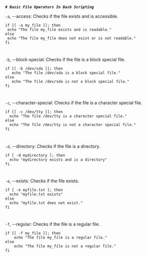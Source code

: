 **_`# Basic File Operators In Bash Scripting`_**

`-a`, --access: Checks if the file exists and is accessible.

    if [[ -a my_file ]]; then
     echo "The file my_file exists and is readable."
    else
     echo "The file my_file does not exist or is not readable."
    fi

#

`-b`, --block-special: Checks if the file is a block special file.

    if [[ -b /dev/sda ]]; then
       echo "The file /dev/sda is a block special file."
    else
       echo "The file /dev/sda is not a block special file."
    fi

#

`-c`, --character-special: Checks if the file is a character special file.

    if [[ -c /dev/tty ]]; then
      echo "The file /dev/tty is a character special file."
    else
      echo "The file /dev/tty is not a character special file."
    fi

#

`-d`, --directory: Checks if the file is a directory.

    if [ -d mydirectory ]; then
      echo "mydirectory exists and is a directory"
    fi

#

`-e`, --exists: Checks if the file exists.

    if [ -e myfile.txt ]; then
      echo "myfile.txt exists"
    else
      echo "myfile.txt does not exist."
    fi

#

`-f`, --regular: Checks if the file is a regular file.

    if [[ -f my_file ]]; then
        echo "The file my_file is a regular file."
    else
        echo "The file my_file is not a regular file."
    fi

